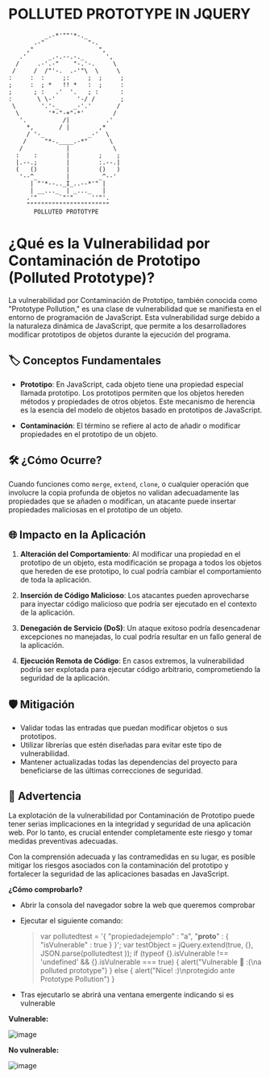 # POLLUTED PROTOTYPE IN JQUERY
```
          _.-*'""'*-._
       .-"            "-.
     ,"                  ",
   .'      _.-.--.-._      ',
  /     .-'.-"    "-.'-.     \
 /     /  /"'-.  .-'"\  \     \
:     :  :     ;:     ;  ;     ;
;     :  ; *   !! *   :  ;     :
;      ; :   .'  '.   ; :      :
:       \ \-'      '-/ /       ;
 \       '.'-_    _-'.'       /
  \        '*-"-+"-*'        /
   '.          /|          .'
     *,       / |        ,*
     / '-_            _-'  \
    /     "*-.____.-*"      \
   /            |            \
  :    :        |        ;    ;
  |.--.;        |        :.--.|
  (   ()        |        ()   )
   '--^_        |        _^--'
      | "'*--.._I_..--*'" |
      | __..._  | _..._   |
     .'"      `"'"     ''"'.
     """""""""""""""""""""""
       POLLUTED PROTOTYPE
```
# ¿Qué es la Vulnerabilidad por Contaminación de Prototipo (Polluted Prototype)?

La vulnerabilidad por Contaminación de Prototipo, también conocida como "Prototype Pollution," es una clase de vulnerabilidad que se manifiesta en el entorno de programación de JavaScript. Esta vulnerabilidad surge debido a la naturaleza dinámica de JavaScript, que permite a los desarrolladores modificar prototipos de objetos durante la ejecución del programa.

## 🏷️ Conceptos Fundamentales

- **Prototipo**: En JavaScript, cada objeto tiene una propiedad especial llamada prototipo. Los prototipos permiten que los objetos hereden métodos y propiedades de otros objetos. Este mecanismo de herencia es la esencia del modelo de objetos basado en prototipos de JavaScript.

- **Contaminación**: El término se refiere al acto de añadir o modificar propiedades en el prototipo de un objeto.

## 🛠️ ¿Cómo Ocurre?

Cuando funciones como `merge`, `extend`, `clone`, o cualquier operación que involucre la copia profunda de objetos no validan adecuadamente las propiedades que se añaden o modifican, un atacante puede insertar propiedades maliciosas en el prototipo de un objeto. 

## 🌐 Impacto en la Aplicación

1. **Alteración del Comportamiento**: Al modificar una propiedad en el prototipo de un objeto, esta modificación se propaga a todos los objetos que hereden de ese prototipo, lo cual podría cambiar el comportamiento de toda la aplicación.

2. **Inserción de Código Malicioso**: Los atacantes pueden aprovecharse para inyectar código malicioso que podría ser ejecutado en el contexto de la aplicación.

3. **Denegación de Servicio (DoS)**: Un ataque exitoso podría desencadenar excepciones no manejadas, lo cual podría resultar en un fallo general de la aplicación.

4. **Ejecución Remota de Código**: En casos extremos, la vulnerabilidad podría ser explotada para ejecutar código arbitrario, comprometiendo la seguridad de la aplicación.

## 🛡️ Mitigación

- Validar todas las entradas que puedan modificar objetos o sus prototipos.
- Utilizar librerías que estén diseñadas para evitar este tipo de vulnerabilidad.
- Mantener actualizadas todas las dependencias del proyecto para beneficiarse de las últimas correcciones de seguridad.

## 🚨 Advertencia

La explotación de la vulnerabilidad por Contaminación de Prototipo puede tener serias implicaciones en la integridad y seguridad de una aplicación web. Por lo tanto, es crucial entender completamente este riesgo y tomar medidas preventivas adecuadas.

Con la comprensión adecuada y las contramedidas en su lugar, es posible mitigar los riesgos asociados con la contaminación del prototipo y fortalecer la seguridad de las aplicaciones basadas en JavaScript.

**¿Cómo comprobarlo?**

- Abrir la consola del navegador sobre la web que queremos comprobar
- Ejecutar el siguiente comando:

   > var pollutedtest = '{ "propiedadejemplo" : "a", "__proto__" : { "isVulnerable" : true } }'; var testObject = jQuery.extend(true, {}, JSON.parse(pollutedtest )); if (typeof {}.isVulnerable !== 'undefined' && {}.isVulnerable === true) { alert("Vulnerable 🚨 :(\na polluted prototype") } else { alert("Nice! :)\nprotegido ante Prototype Pollution") }
    
- Tras ejecutarlo se abrirá una ventana emergente indicando si es vulnerable
   
**Vulnerable:**

![image](https://user-images.githubusercontent.com/93614373/175272782-6c8d35cb-a6fd-4713-a97a-6efdd708f43f.png)

**No vulnerable:**

![image](https://user-images.githubusercontent.com/93614373/175272988-f98c1e97-f344-41fd-ae2a-4c0c23722489.png)

